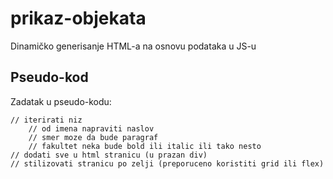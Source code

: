 # prikaz-objekata

Dinamičko generisanje HTML-a na osnovu podataka u JS-u

## Pseudo-kod

Zadatak u pseudo-kodu:

```
// iterirati niz
    // od imena napraviti naslov
    // smer moze da bude paragraf
    // fakultet neka bude bold ili italic ili tako nesto
// dodati sve u html stranicu (u prazan div)
// stilizovati stranicu po zelji (preporuceno koristiti grid ili flex)
```
